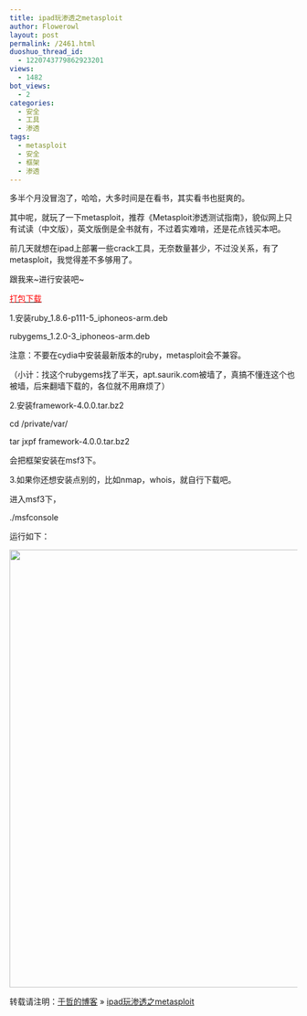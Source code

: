 ```yaml
---
title: ipad玩渗透之metasploit
author: Flowerowl
layout: post
permalink: /2461.html
duoshuo_thread_id:
  - 1220743779862923201
views:
  - 1482
bot_views:
  - 2
categories:
  - 安全
  - 工具
  - 渗透
tags:
  - metasploit
  - 安全
  - 框架
  - 渗透
---
```

多半个月没冒泡了，哈哈，大多时间是在看书，其实看书也挺爽的。

其中呢，就玩了一下metasploit，推荐《Metasploit渗透测试指南》，貌似网上只有试读（中文版），英文版倒是全书就有，不过着实难啃，还是花点钱买本吧。

前几天就想在ipad上部署一些crack工具，无奈数量甚少，不过没关系，有了metasploit，我觉得差不多够用了。

跟我来~进行安装吧~

<span style="color: #ff0000;"><a href="http://dl.vmall.com/c0uqk055kg" target="_blank"><span style="color: #ff0000;">打包下载</span></a></span>

1.安装ruby\_1.8.6-p111-5\_iphoneos-arm.deb

rubygems\_1.2.0-3\_iphoneos-arm.deb

注意：不要在cydia中安装最新版本的ruby，metasploit会不兼容。

（小计：找这个rubygems找了半天，apt.saurik.com被墙了，真搞不懂连这个也被墙，后来翻墙下载的，各位就不用麻烦了）

2.安装framework-4.0.0.tar.bz2

cd /private/var/

tar jxpf framework-4.0.0.tar.bz2

会把框架安装在msf3下。

3.如果你还想安装点别的，比如nmap，whois，就自行下载吧。

进入msf3下，

./msfconsole

运行如下：

[<img class="alignnone size-full wp-image-2462" title="metasploit" src="http://lazynight.me/wp-content/uploads/2012/09/metasploit.png" alt="" width="1023" height="766" />][1]

转载请注明：[于哲的博客][2] &raquo; [ipad玩渗透之metasploit][3]

 [1]: http://lazynight.me/wp-content/uploads/2012/09/metasploit.png
 [2]: http://lazynight.me
 [3]: http://lazynight.me/2461.html